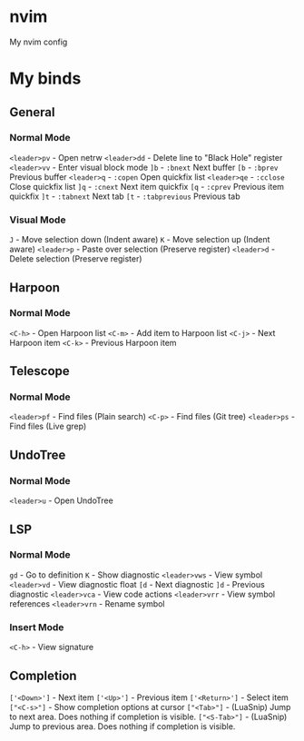 # nvim
My nvim config

# My binds

## General
### Normal Mode
`<leader>pv` - Open netrw
`<leader>dd` - Delete line to "Black Hole" register
`<leader>vv` - Enter visual block mode
`]b` - `:bnext` Next buffer
`[b` - `:bprev` Previous buffer
`<leader>q` - `:copen` Open quickfix list
`<leader>qe` - `:cclose` Close quickfix list
`]q` - `:cnext` Next item quickfix
`[q` - `:cprev` Previous item quickfix
`]t` - `:tabnext` Next tab
`[t` - `:tabprevious` Previous tab

### Visual Mode
`J` - Move selection down (Indent aware)
`K` - Move selection up (Indent aware)
`<leader>p` - Paste over selection (Preserve register)
`<leader>d` - Delete selection (Preserve register)

## Harpoon
### Normal Mode
`<C-h>` - Open Harpoon list
`<C-m>` - Add item to Harpoon list
`<C-j>` - Next Harpoon item
`<C-k>` - Previous Harpoon item

## Telescope
### Normal Mode
`<leader>pf` - Find files (Plain search)
`<C-p>` - Find files (Git tree)
`<leader>ps` - Find files (Live grep)

## UndoTree
### Normal Mode
`<leader>u` - Open UndoTree

## LSP
### Normal Mode
`gd` - Go to definition
`K` - Show diagnostic
`<leader>vws` - View symbol
`<leader>vd` - View diagnostic float
`[d` - Next diagnostic
`]d` - Previous diagnostic
`<leader>vca` - View code actions
`<leader>vrr` - View symbol references
`<leader>vrn` - Rename symbol

### Insert Mode
`<C-h>` - View signature

## Completion
`['<Down>']` - Next item
`['<Up>']` - Previous item
`['<Return>']` - Select item
`["<C-s>"]` - Show completion options at cursor
`["<Tab>"]` - (LuaSnip) Jump to next area. Does nothing if completion is visible.
`["<S-Tab>"]` - (LuaSnip) Jump to previous area. Does nothing if completion is visible.
